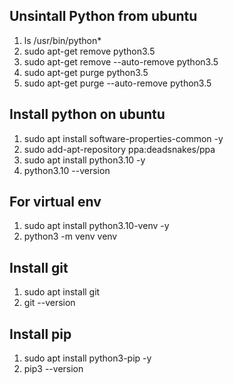 ## Unsintall Python from ubuntu
  1. ls /usr/bin/python*
  2. sudo apt-get remove python3.5
  3. sudo apt-get remove --auto-remove python3.5
  4. sudo apt-get purge python3.5
  5. sudo apt-get purge --auto-remove python3.5

## Install python on ubuntu
  1. sudo apt install software-properties-common -y
  2. sudo add-apt-repository ppa:deadsnakes/ppa
  3. sudo apt install python3.10 -y
  4. python3.10 --version

## For virtual env
  1. sudo apt install python3.10-venv -y
  2. python3 -m venv venv

## Install git
  1. sudo apt install git
  2. git --version

## Install pip
  1. sudo apt install python3-pip -y
  2. pip3 --version
